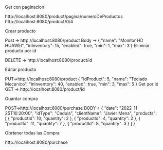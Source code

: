 Get con paginacion

http://localhost:8080/product/pagina/numeroDeProductos
http://localhost:8080/product/0/4

Crear producto

Post -> http://localhost:8080/product
Body ->
{
    "name": "Monitor HD HUAWEI",
    "inInventory": 15,
    "enabled": true,
    "min": 1,
    "max": 3
}
Eliminar producto por id

DELETE -> http://localhost:8080/product/id

Editar producto

PUT->http://localhost:8080/product
{
    "idProduct": 5,
    "name": "Teclado Mecanico",
    "inInventory": 40,
    "enabled": true,
    "min": 3,
    "max": 5
}
Get por id
GET -> http://localhost:8080/product/id



Guardar compra

POST->http://localhost:8080/purchase
BODY->
{
    "date": "2022-11-25T10:20:00",
    "idType": "Cedula",
    "clientName": "Javier Mena",
    "products": [
        {
            "productId": 10,
            "quantity": 2
        },
        {
            "productId": 4,
            "quantity": 2
        },
        {
            "productId": 11,
            "quantity": 7
        },
        {
            "productId": 8,
            "quantity": 3
        }
    ] 
}

Obrtener todas las Compra

http://localhost:8080/purchase
